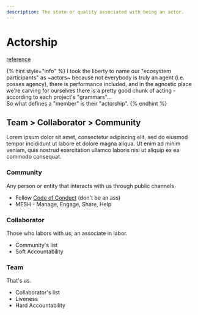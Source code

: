 ```yaml
---
description: The state or quality associated with being an actor.
---
```


# Actorship

[reference](https://docs.google.com/document/d/18PoWjEzIAK_Zm_k4g7w0KgmZgqss9WmDplV_j1_z9Dw/edit)

{% hint style="info" %}
I took the liberty to name our "ecosystem participants" as ~actors~ because not everybody is truly an agent \(i.e. posses agency\), there is performance included, and in the agnostic place we're carving for ourselves there is a pretty good chunk of acting - according to each project's "grammars"...   
So what defines a "member" is their "actorship".
{% endhint %}

## Team &gt; Collaborator &gt; Community 

Lorem ipsum dolor sit amet, consectetur adipiscing elit, sed do eiusmod tempor incididunt ut labore et dolore magna aliqua. Ut enim ad minim veniam, quis nostrud exercitation ullamco laboris nisi ut aliquip ex ea commodo consequat.

### Community 

Any person or entity that interacts with us through public channels

* Follow [Code of Conduct](code-of-conduct.md) \(don't be an ass\)
* MESH - Manage, Engage, Share, Help

### Collaborator

Those who labors with us; an associate in labor.

* Community's list
* Soft Accountability 

### Team

That's us.

* Collaborator's list
* Liveness 
* Hard Accountability



